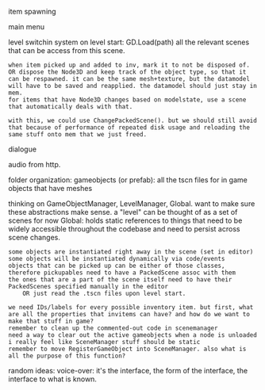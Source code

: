 

item spawning

main menu

level switchin system
    on level start:
    GD.Load<PackedScene>(path) all the relevant scenes that can be access from this scene.

    when item picked up and added to inv, mark it to not be disposed of.
    OR dispose the Node3D and keep track of the object type, so that it can be respawned. it can be the same mesh+texture, but the datamodel will have to be saved and reapplied. the datamodel should just stay in mem.
    for items that have Node3D changes based on modelstate, use a scene that automatically deals with that.

    with this, we could use ChangePackedScene(). but we should still avoid that because of performance of repeated disk usage and reloading the same stuff onto mem that we just freed.



dialogue

audio from http. 

folder organization:
    gameobjects (or prefab): all the tscn files for in game objects that have meshes

thinking on GameObjectManager, LevelManager, Global. want to make sure these abstractions make sense. 
    a "level" can be thought of as a set of scenes for now
    Global: 
        holds static references to things that need to be widely accessible throughout the codebase and need to persist across scene changes. 


    some objects are instantiated right away in the scene (set in editor)
    some objects will be instantiated dynamically via code/events
    objects that can be picked up can be either of those classes, therefore pickupables need to have a PackedScene assoc with them
    the ones that are a part of the scene itself need to have their PackedScenes specified manually in the editor
        OR just read the .tscn files upon level start. 

    we need IDs/labels for every possible inventory item. but first, what are all the properties that invitems can have? and how do we want to make that stuff in game? 
    remember to clean up the commented-out code in scenemanager
    need a way to clear out the active gameobjects when a node is unloaded
    i really feel like SceneManager stuff should be static
    remember to move RegisterGameObject into SceneManager. also what is all the purpose of this function?     

random ideas:
    voice-over: it's the interface, the form of the interface, the interface to what is known.
